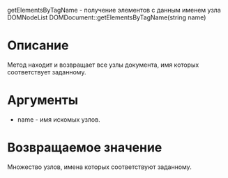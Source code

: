 getElementsByTagName - получение элементов с данным именем узла
    DOMNodeList DOMDocument::getElementsByTagName(string name)

Описание
========

Метод находит и возвращает все узлы документа, имя которых соответствует заданному.

Аргументы
=========

* name - имя искомых узлов.

Возвращаемое значение
=====================

Множество узлов, имена которых соответствуют заданному.
